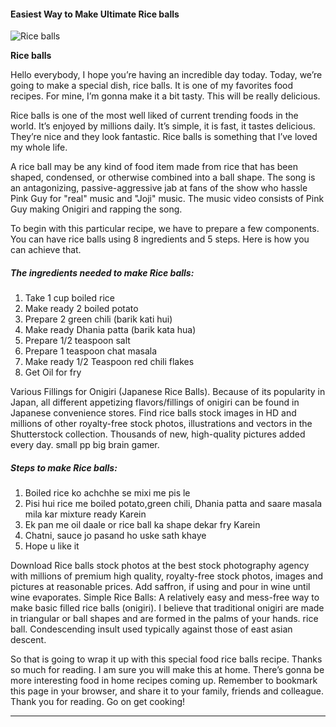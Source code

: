             

#### Easiest Way to Make Ultimate Rice balls

![Rice balls](https://img-global.cpcdn.com/recipes/d3218525c05f53d8/751x532cq70/rice-balls-recipe-main-photo.jpg)

**Rice balls**

Hello everybody, I hope you’re having an incredible day today. Today, we’re going to make a special dish, rice balls. It is one of my favorites food recipes. For mine, I’m gonna make it a bit tasty. This will be really delicious.

Rice balls is one of the most well liked of current trending foods in the world. It’s enjoyed by millions daily. It’s simple, it is fast, it tastes delicious. They’re nice and they look fantastic. Rice balls is something that I’ve loved my whole life.

A rice ball may be any kind of food item made from rice that has been shaped, condensed, or otherwise combined into a ball shape. The song is an antagonizing, passive-aggressive jab at fans of the show who hassle Pink Guy for "real" music and "Joji" music. The music video consists of Pink Guy making Onigiri and rapping the song.

To begin with this particular recipe, we have to prepare a few components. You can have rice balls using 8 ingredients and 5 steps. Here is how you can achieve that.

##### The ingredients needed to make Rice balls:

1.  Take 1 cup boiled rice
2.  Make ready 2 boiled potato
3.  Prepare 2 green chili (barik kati hui)
4.  Make ready Dhania patta (barik kata hua)
5.  Prepare 1/2 teaspoon salt
6.  Prepare 1 teaspoon chat masala
7.  Make ready 1/2 Teaspoon red chili flakes
8.  Get Oil for fry

Various Fillings for Onigiri (Japanese Rice Balls). Because of its popularity in Japan, all different appetizing flavors/fillings of onigiri can be found in Japanese convenience stores. Find rice balls stock images in HD and millions of other royalty-free stock photos, illustrations and vectors in the Shutterstock collection. Thousands of new, high-quality pictures added every day. small pp big brain gamer.

##### Steps to make Rice balls:

1.  Boiled rice ko achchhe se mixi me pis le
2.  Pisi hui rice me boiled potato,green chili, Dhania patta and saare masala mila kar mixture ready Karein
3.  Ek pan me oil daale or rice ball ka shape dekar fry Karein
4.  Chatni, sauce jo pasand ho uske sath khaye
5.  Hope u like it

Download Rice balls stock photos at the best stock photography agency with millions of premium high quality, royalty-free stock photos, images and pictures at reasonable prices. Add saffron, if using and pour in wine until wine evaporates. Simple Rice Balls: A relatively easy and mess-free way to make basic filled rice balls (onigiri). I believe that traditional onigiri are made in triangular or ball shapes and are formed in the palms of your hands. rice ball. Condescending insult used typically against those of east asian descent.

So that is going to wrap it up with this special food rice balls recipe. Thanks so much for reading. I am sure you will make this at home. There’s gonna be more interesting food in home recipes coming up. Remember to bookmark this page in your browser, and share it to your family, friends and colleague. Thank you for reading. Go on get cooking!

* * *